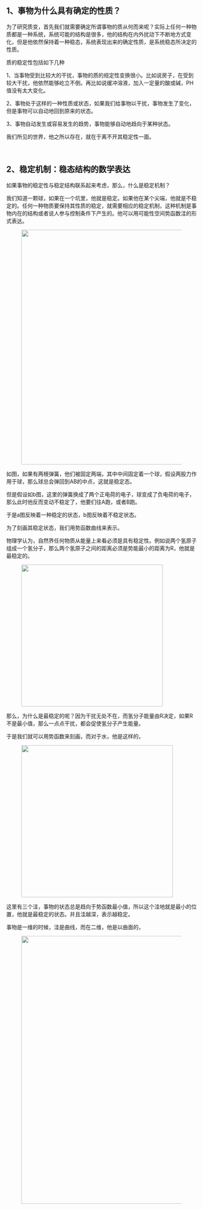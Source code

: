 <h2>1、事物为什么具有确定的性质？</h2><p data-pid="WrtMd53Q">为了研究质变，首先我们就需要确定所谓事物的质从何而来呢？实际上任何一种物质都是一种系统，系统可能的结构是很多，他的结构在内外扰动下不断地方式变化，但是他依然保持着一种稳态，系统表现出来的确定性质，是系统稳态所决定的性质。</p><p data-pid="f0rhl-cC">质的稳定性包括如下几种</p><p data-pid="qVplvuit">1、当事物受到比较大的干扰，事物的质的规定性变换很小。比如说房子，在受到较大干扰，他依然能够屹立不倒。再比如说缓冲溶液，加入一定量的酸或碱，PH值没有太大变化。</p><p data-pid="WZlsbMJd">2、事物处于这样的一种性质或状态，如果我们给事物以干扰，事物发生了变化，但是事物可以自动地回到原来的状态。</p><p data-pid="cBmJCHRE">3、事物自动发生或容易发生的趋势，事物能够自动地趋向于某种状态。</p><p data-pid="bQBfxYak">我们所见的世界，他之所以存在，就在于离不开其稳定性一面。</p><p><br></p><h2>2、稳定机制：稳态结构的数学表达</h2><p data-pid="KucQoLYf">如果事物的稳定性与稳定结构联系起来考虑，那么，什么是稳定机制？</p><p data-pid="MqnTFjju">我们知道一颗球，如果在一个坑里，他就是稳定。如果他在某个尖端，他就是不稳定的。任何一种物质要保持其性质的稳定，就需要相应的稳定机制，这种机制是事物内在的结构或者说人参与控制条件下产生的。他可以用可能性空间势函数洼的形式表达。</p><figure data-size="normal"><img src="https://pica.zhimg.com/v2-d6f0bda2b6d2847900178b5c5d6d3f09_720w.jpg?source=d16d100b" data-caption="" data-size="normal" data-rawwidth="619" data-rawheight="143" class="origin_image zh-lightbox-thumb" width="619" data-original="https://picx.zhimg.com/v2-d6f0bda2b6d2847900178b5c5d6d3f09_720w.jpg?source=d16d100b"></figure><p data-pid="tVB0LwXQ">如图，如果有两根弹簧，他们被固定两端，其中中间固定着一个球，假设两股力作用于球，那么球总会弹回到AB的中点，这就是稳定态。</p><p data-pid="FZbndTFi">但是假设如b图，这里的弹簧换成了两个正电荷的电子，球变成了负电荷的电子，那么此时他反而变动不稳定了，他要们往A跑，或者B跑。</p><p data-pid="A33b6kjo">于是a图反映着一种稳定的状态，b图反映着不稳定状态。</p><p data-pid="6_Pq3Jzq">为了刻画其稳定状态，我们用势函数曲线来表示。</p><p data-pid="bWzK_ifD">物理学认为，自然界任何物质从能量上来看必须是具有稳定性。例如说两个氢原子组成一个氢分子，那么两个氢原子之间的距离必须是势能最小的距离为R，他就是最稳定的。</p><figure data-size="normal"><img src="https://picx.zhimg.com/v2-13fdc6d21b840d52ea9865aea22b9fc0_720w.jpg?source=d16d100b" data-caption="" data-size="normal" data-rawwidth="374" data-rawheight="303" class="content_image" width="374"></figure><p data-pid="W9JIl0Lm">那么，为什么是最稳定的呢？因为干扰无处不在，而氢分子能量由R决定，如果R不是最小值，那么一点点干扰，都会促使氢分子产生能量。</p><p data-pid="q8av9su5">于是我们就可以用势函数来刻画，而对于水，他是这样的，</p><figure data-size="normal"><img src="https://picx.zhimg.com/v2-f8937c7ba85c64f53e4b4a89261d1240_720w.jpg?source=d16d100b" data-caption="" data-size="normal" data-rawwidth="401" data-rawheight="279" class="content_image" width="401"></figure><p data-pid="vH9QB-sI">这里有三个洼，事物的状态总是趋向于势函数最小值，所以这个洼地就是最小的位置，他就是最稳定的状态。并且洼越深，表示越稳定。</p><p data-pid="rBhPMkuO">事物是一维的时候，洼是曲线，而在二维，他是以曲面的，</p><figure data-size="normal"><img src="https://pic1.zhimg.com/v2-ca346a8bd53626463c8d5335bc78f20b_720w.jpg?source=d16d100b" data-caption="" data-size="normal" data-rawwidth="706" data-rawheight="324" class="origin_image zh-lightbox-thumb" width="706" data-original="https://picx.zhimg.com/v2-ca346a8bd53626463c8d5335bc78f20b_720w.jpg?source=d16d100b"></figure><p></p><p></p><p></p><p></p>